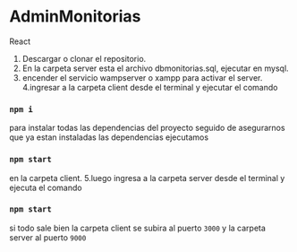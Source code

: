# AdminMonitorias
React

1. Descargar o clonar el repositorio.
2. En la carpeta server esta el archivo dbmonitorias.sql, ejecutar en mysql.
3. encender el servicio wampserver o xampp para activar el server.
4.ingresar a la carpeta client desde el terminal y ejecutar el comando 
### `npm i`
para instalar todas las dependencias del proyecto seguido de asegurarnos que ya estan instaladas las dependencias ejecutamos
### `npm start`
en la carpeta client.
5.luego ingresa a la carpeta server desde el terminal y ejecuta el comando
### `npm start`
si todo sale bien la carpeta client se subira al puerto `3000` y la carpeta server al puerto `9000`
